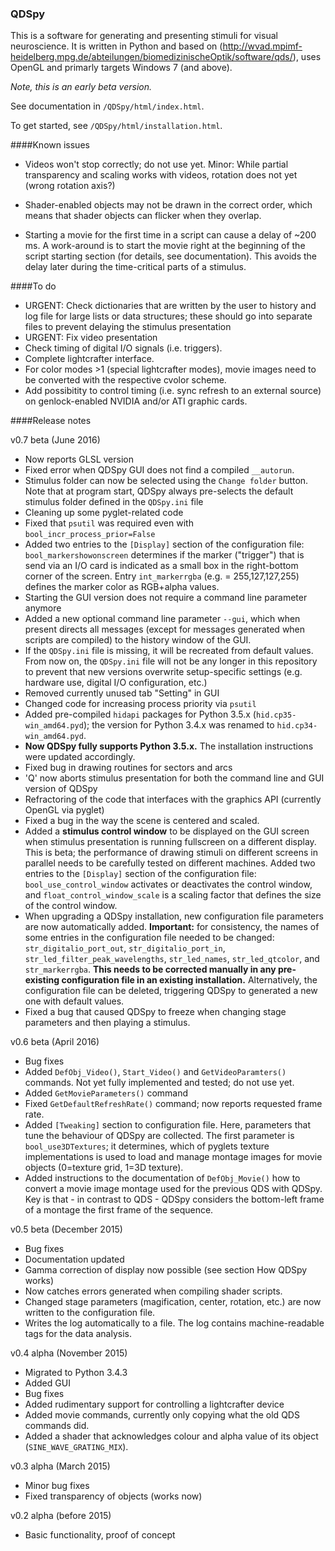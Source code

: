 ### QDSpy

This is a software for generating and presenting stimuli for visual neuroscience. It is written in Python and based on  (http://wvad.mpimf-heidelberg.mpg.de/abteilungen/biomedizinischeOptik/software/qds/), uses OpenGL and primarly targets Windows 7 (and above).

*Note, this is an early beta version.*

See documentation in ``/QDSpy/html/index.html``.

To get started, see ``/QDSpy/html/installation.html``.

####Known issues

* Videos won't stop correctly; do not use yet.
  Minor: While partial transparency and scaling works with videos, rotation
  does not yet (wrong rotation axis?)

* Shader-enabled objects may not be drawn in the correct order, which means
  that shader objects can flicker when they overlap.

* Starting a movie for the first time in a script can cause a delay of ~200 ms.
  A work-around is to start the movie right at the beginning of the script
  starting section (for details, see documentation). This avoids the delay later 
  during the time-critical parts of a stimulus. 

####To do

* URGENT: Check dictionaries that are written by the user to history and log
  file for large lists or data structures; these should go into separate files
  to prevent delaying the stimulus presentation 
* URGENT: Fix video presentation
* Check timing of digital I/O signals (i.e. triggers).
* Complete lightcrafter interface.
* For color modes >1 (special lightcrafter modes), movie images need to be
  converted with the respective cvolor scheme.
* Add possibitity to control timing (i.e. sync refresh to an external source) 
  on genlock-enabled NVIDIA and/or ATI graphic cards.

####Release notes

v0.7 beta (June 2016) 

* Now reports GLSL version
* Fixed error when QDSpy GUI does not find a compiled `__autorun`.
* Stimulus folder can now be selected using the  `Change folder` button. Note
  that at program start, QDSpy always pre-selects the default stimulus folder
  defined in the `QDSpy.ini` file
* Cleaning up some pyglet-related code
* Fixed that `psutil` was required even with `bool_incr_process_prior=False`
* Added two entries to the `[Display]` section of the configuration file: 
  `bool_markershowonscreen` determines if the marker ("trigger") that is send
  via an I/O card is indicated as a small box in the right-bottom corner of
  the screen. Entry `int_markerrgba` (e.g. = 255,127,127,255) defines the 
  marker color as RGB+alpha values.
* Starting the GUI version does not require a command line parameter anymore
* Added a new optional command line parameter ``--gui``, which when present
  directs all messages (except for messages generated when scripts are 
  compiled) to the history window of the GUI. 
* If the `QDSpy.ini` file is missing, it will be recreated from default values.
  From now on, the `QDSpy.ini` file will not be any longer in this repository to 
  prevent that new versions overwrite setup-specific settings (e.g. hardware 
  use, digital I/O configuration, etc.)
* Removed currently unused tab "Setting" in GUI
* Changed code for increasing process priority via `psutil` 
* Added pre-compiled ``hidapi`` packages for Python 3.5.x (``hid.cp35-win_amd64.pyd``); 
  the version for Python 3.4.x was renamed to ``hid.cp34-win_amd64.pyd``. 
* **Now QDSpy fully supports Python 3.5.x.** The installation instructions were 
  updated accordingly.
* Fixed bug in drawing routines for sectors and arcs
* 'Q' now aborts stimulus presentation for both the command line and GUI 
  version of QDSpy
* Refractoring of the code that interfaces with the graphics API (currently
  OpenGL via pyglet)
* Fixed a bug in the way the scene is centered and scaled.
* Added a **stimulus control window** to be displayed on the GUI screen when 
  stimulus presentation is running fullscreen on a different display. This is beta;
  the performance of drawing stimuli on different screens in parallel needs to
  be carefully tested on different machines.
  Added two entries to the `[Display]` section of the configuration file: 
  `bool_use_control_window` activates or deactivates the control window, and 
  `float_control_window_scale` is a scaling factor that defines the size of the
  control window.
* When upgrading a QDSpy installation, new configuration file parameters are now
  automatically added. 
  **Important:** for consistency, the names of some entries in the configuration 
  file needed to be changed: `str_digitalio_port_out`, `str_digitalio_port_in`,
  `str_led_filter_peak_wavelengths`, `str_led_names`, `str_led_qtcolor`, and 
  `str_markerrgba`. **This needs to be corrected manually in any pre-existing
  configuration file in an existing installation.** Alternatively, the configuration
  file can be deleted, triggering QDSpy to generated a new one with default values.  
* Fixed a bug that caused QDSpy to freeze when changing stage parameters and
  then playing a stimulus.  

v0.6 beta (April 2016)
* Bug fixes
* Added ``DefObj_Video()``, ``Start_Video()`` and ``GetVideoParamters()`` commands. Not yet fully implemented and tested; do not use yet.
* Added ``GetMovieParameters()`` command
* Fixed ``GetDefaultRefreshRate()`` command; now reports requested frame rate.
* Added ``[Tweaking]`` section to configuration file. Here, parameters that tune the behaviour of QDSpy are collected. The first parameter is ``bool_use3DTextures``; it determines, which of pyglets texture implementations is used to load and manage montage images for movie objects (0=texture grid, 1=3D texture).
* Added instructions to the documentation of ``DefObj_Movie()`` how to convert a movie image montage used for the previous QDS with QDSpy. Key is that - in contrast to QDS - QDSpy considers the bottom-left frame of a montage the first frame of the sequence.

v0.5 beta (December 2015)
* Bug fixes
* Documentation updated
* Gamma correction of display now possible (see section How QDSpy works)
* Now catches errors generated when compiling shader scripts.
* Changed stage parameters (magification, center, rotation, etc.) are now written to the configuration file.
* Writes the log automatically to a file. The log contains machine-readable tags for the data analysis.

v0.4 alpha (November 2015)
* Migrated to Python 3.4.3
* Added GUI
* Bug fixes
* Added rudimentary support for controlling a lightcrafter device
* Added movie commands, currently only copying what the old QDS commands did.
* Added a shader that acknowledges colour and alpha value of its object (``SINE_WAVE_GRATING_MIX``).

v0.3 alpha (March 2015)
* Minor bug fixes
* Fixed transparency of objects (works now)

v0.2 alpha (before 2015)
* Basic functionality, proof of concept
